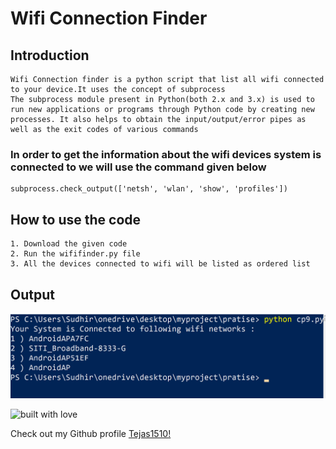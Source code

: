 # Wifi Connection Finder

## Introduction
```
Wifi Connection finder is a python script that list all wifi connected to your device.It uses the concept of subprocess
The subprocess module present in Python(both 2.x and 3.x) is used to run new applications or programs through Python code by creating new processes. It also helps to obtain the input/output/error pipes as well as the exit codes of various commands
```
### In order to get the information about the wifi devices system is connected to we will use the command given below
```
subprocess.check_output(['netsh', 'wlan', 'show', 'profiles'])
```

## How to use the code
```
1. Download the given code
2. Run the wififinder.py file
3. All the devices connected to wifi will be listed as ordered list
```
## Output

![endpoint](https://raw.githubusercontent.com/Tejas1510/Hacking-Scripts/main/Python/WifiConnectionFinder/images/image1.png)

![built with love](https://forthebadge.com/images/badges/built-with-love.svg)

Check out my Github profile [Tejas1510!](https://github.com/Tejas1510)
